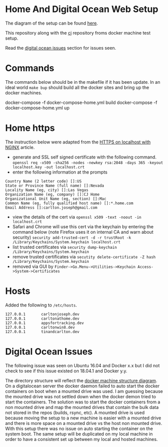 # Home And Digital Ocean Web Setup

The diagram of the setup can be found
[here](https://docs.google.com/drawings/d/13VyCrZbnPymv7wfnjO2jlD06-W2CV74MiILdoC--vvk/edit?usp=sharing).

This repository along with the
[cj](https://github.com/carltonj2000/docker)
repository froms docker machine test setup.

Read the [digital ocean issues](#-Digital-Ocean-Issues) section for issues seen.

# Commands

The commands below should be in the makefile if it has been update.
In an ideal world `make bup` should build all the docker sites and bring up
the docker machines.

docker-compose -f docker-compose-home.yml build
docker-compose -f docker-compose-home.yml up

# Home https

The instruction below were adapted from the
[HTTPS on localhost with NGINX](https://imagineer.in/blog/https-on-localhost-with-nginx/)
article.

- generate and SSL self signed certificate with the following command.
  `openssl req -x509 -sha256 -nodes -newkey rsa:2048 -days 365 -keyout localhost.key -out localhost.crt`
- enter the following information at the prompts

```
Country Name (2 letter code) []:US
State or Province Name (full name) []:Nevada
Locality Name (eg, city) []:Las Vegas
Organization Name (eg, company) []:CJ Home
Organizational Unit Name (eg, section) []:Mac
Common Name (eg, fully qualified host name) []:*.home.com
Email Address []:carlton.joseph@gmail.com
```

- view the details of the cert via
  `openssl x509 -text -noout -in localhost.crt`
- Safari and Chrome will use this cert via the keychain by entering the command
  below (note Firefox uses it on internal CA and warn about security)
  `security add-trusted-cert -d -r trustRoot -k /Library/Keychains/System.keychain localhost.crt`
- list trusted certificates via
  `security dump-keychain /Library/Keychains/System.keychain`
- remove trusted certificates via
  `secutity delete-certificate -Z hash /Library/Keychains/System.keychain`
- removed via GUI by `Finder->Go.Menu->Utilities->Keychain Access->System->Certificates`

# Hosts

Added the following to `/etc/hosts`.

```
127.0.0.1       carltonjoseph.dev
127.0.0.1       carltonathome.dev
127.0.0.1       appsfortracking.dev
127.0.0.1       carltonwin8.dev
127.0.0.1       tinandcarlton.dev
```

# Digital Ocean Issues

The following issue was seen on Ubuntu 16.04 and Docker x.x but I did not
check to see if this issue existed on 18.04.1 and Docker y.y.

The directory structure will reflect the
[docker machine structure diagram](https://docs.google.com/drawings/d/13VyCrZbnPymv7wfnjO2jlD06-W2CV74MiILdoC--vvk/edit?usp=sharing).
On a digitalocean server the docker daemon failed to auto start the docker
containers on boot when a mounted drive was used. I am guessing because the
mounted drive was not settled down when the docker demon tried to start the
containers. The solution was to start the docker containers from a non mounted
drive and map the mounted drives that contain the bulk data not stored in the
repos (builds, rsync, etc). A mounted drive is used because moving the setup to
a new machine is easier with a mounted drive and there is more space on a
mounted drive vs the host non mounted drive. With this setup there was no issue
on auto starting the container on the system boot. The same setup will be
duplicated on my local machine in order to have a consistent set up between my
local and hosted machines.
